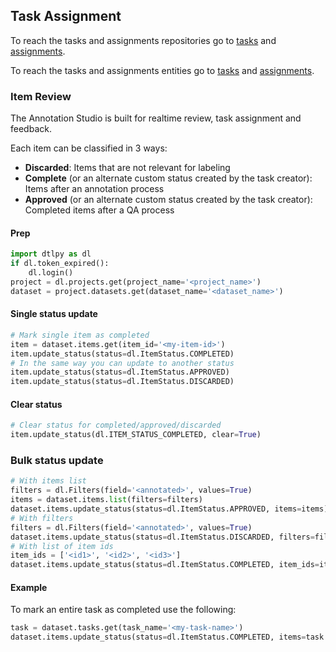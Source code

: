 ## Task Assignment  
To reach the tasks and assignments repositories go to <a href="https://sdk-docs.dataloop.ai/en/latest/repositories.html#module-dtlpy.repositories.tasks" target="_blank">tasks</a> and <a href="https://sdk-docs.dataloop.ai/en/latest/repositories.html#module-dtlpy.repositories.assignments" target="_blank">assignments</a>.  
  
  
To reach the tasks and assignments entities go to <a href="https://sdk-docs.dataloop.ai/en/latest/entities.html#module-dtlpy.entities.task" target="_blank">tasks</a> and <a href="https://sdk-docs.dataloop.ai/en/latest/entities.html#module-dtlpy.entities.assignment" target="_blank">assignments</a>.  
### Item Review  
The Annotation Studio is built for realtime review, task assignment and feedback.  
  
Each item can be classified in 3 ways:  
* **Discarded**: Items that are not relevant for labeling  
* **Complete** (or an alternate custom status created by the task creator): Items after an annotation process  
* **Approved** (or an alternate custom status created by the task creator): Completed items after a QA process  
#### Prep  

```python
import dtlpy as dl
if dl.token_expired():
    dl.login()
project = dl.projects.get(project_name='<project_name>')
dataset = project.datasets.get(dataset_name='<dataset_name>')
```
#### Single status update  

```python
# Mark single item as completed
item = dataset.items.get(item_id='<my-item-id>')
item.update_status(status=dl.ItemStatus.COMPLETED)
# In the same way you can update to another status
item.update_status(status=dl.ItemStatus.APPROVED)
item.update_status(status=dl.ItemStatus.DISCARDED)
```
#### Clear status  

```python
# Clear status for completed/approved/discarded
item.update_status(dl.ITEM_STATUS_COMPLETED, clear=True)
```
### Bulk status update  

```python
# With items list
filters = dl.Filters(field='<annotated>', values=True)
items = dataset.items.list(filters=filters)
dataset.items.update_status(status=dl.ItemStatus.APPROVED, items=items)
# With filters
filters = dl.Filters(field='<annotated>', values=True)
dataset.items.update_status(status=dl.ItemStatus.DISCARDED, filters=filters)
# With list of item ids
item_ids = ['<id1>', '<id2>', '<id3>']
dataset.items.update_status(status=dl.ItemStatus.COMPLETED, item_ids=item_ids)
```
####    Example  
To mark an entire task as completed use the following:  

```python
task = dataset.tasks.get(task_name='<my-task-name>')
dataset.items.update_status(status=dl.ItemStatus.COMPLETED, items=task.get_items())
```

